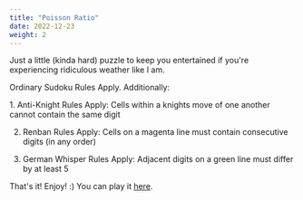 ```yaml
---
title: "Poisson Ratio"
date: 2022-12-23
weight: 2
---
```


<p>Just a little (kinda hard) puzzle to keep you entertained if you're experiencing ridiculous weather like I am.</p>
<p>
Ordinary Sudoku Rules Apply. Additionally:
</p>
<p>
1. Anti-Knight Rules Apply: Cells within a knights move of one another cannot contain the same digit
</p>
<p>

2. Renban Rules Apply: Cells on a magenta line must contain consecutive digits (in any order)
</p>
<p>

3. German Whisper Rules Apply: Adjacent digits on a green line must differ by at least 5
</p>
<p>That's it! Enjoy! :)
You can play it <a href="https://tinyurl.com/3c4ru9hf">here</a>.


</p>
